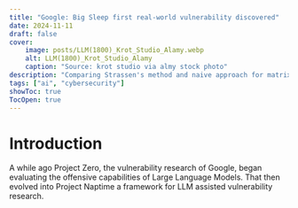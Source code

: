 ```yaml
---
title: "Google: Big Sleep first real-world vulnerability discovered"
date: 2024-11-11
draft: false
cover:
    image: posts/LLM(1800)_Krot_Studio_Alamy.webp
    alt: LLM(1800)_Krot_Studio_Alamy
    caption: "Source: krot studio via almy stock photo"
description: "Comparing Strassen's method and naive approach for matrix multiplication, exploring time and memory complexities in Python."
tags: ["ai", "cybersecurity"]
showToc: true
TocOpen: true
---
```


# Introduction
A while ago Project Zero, the vulnerability research of Google, began evaluating the offensive capabilities of Large Language Models. That then evolved into Project Naptime a framework for LLM assisted vulnerability research.

